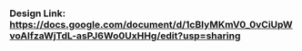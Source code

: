 ### Design Link: https://docs.google.com/document/d/1cBIyMKmV0_0vCiUpWvoAlfzaWjTdL-asPJ6Wo0UxHHg/edit?usp=sharing
